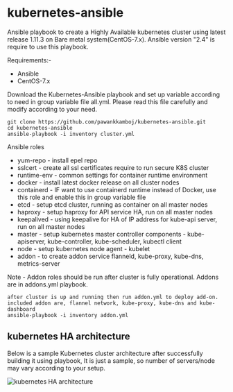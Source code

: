 # kubernetes-ansible
Ansible playbook to create a Highly Available kubernetes cluster using latest release 1.11.3 on Bare metal system(CentOS-7.x).
Ansible version "2.4" is require to use this playbook.

Requirements:-
 - Ansible
 - CentOS-7.x


Download the Kubernetes-Ansible playbook and set up variable according to need in group variable file
all.yml. Please read this file carefully and modify according to your need.

```
git clone https://github.com/pawankkamboj/kubernetes-ansible.git
cd kubernetes-ansible
ansible-playbook -i inventory cluster.yml
```

Ansible roles
- yum-repo - install epel repo
- sslcert - create all ssl certificates require to run secure K8S cluster
- runtime-env - common settings for container runtime environment
- docker - install latest docker release on all cluster nodes
- containerd - IF want to use containerd runtime instead of Docker, use this role and enable this in group variable file
- etcd - setup etcd cluster, running as container on all master nodes
- haproxy - setup haproxy for API service HA, run on all master nodes
- keepalived - using keepalive for HA of IP address for kube-api server, run on all master nodes
- master - setup kubernetes master controller components - kube-apiserver, kube-controller, kube-scheduler, kubectl client
- node - setup kubernetes node agent - kubelet
- addon - to create addon service flanneld, kube-proxy, kube-dns, metrics-server

Note - Addon roles should be run after cluster is fully operational. Addons are in addons.yml playbook.
```
after cluster is up and running then run addon.yml to deploy add-on.
included addon are, flannel network, kube-proxy, kube-dns and kube-dashboard
ansible-playbook -i inventory addon.yml
```


## kubernetes HA architecture
Below is a sample Kubernetes cluster architecture after successfully building it using playbook, It is just a sample, so number of servers/node may vary according to your setup.

![kubernetes HA architecture](kubernetes_architecture.png)


